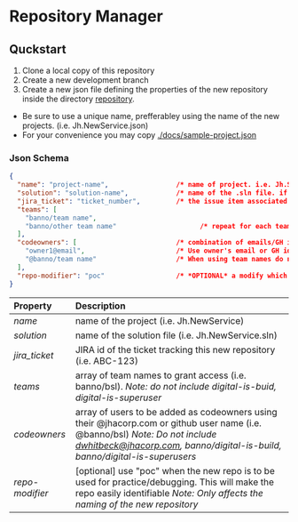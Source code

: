 # Repository Manager

## Quckstart
1. Clone a local copy of this repository
1. Create a new development branch
1. Create a new json file defining the properties of the new repository inside the directory [repository](./repository/). 
  - Be sure to use a unique name, prefferabley using the name of the new projects. (i.e. Jh.NewService.json)
  - For your convenience you may copy [./docs/sample-project.json](./docs/sample-project.json)


### Json Schema

```json
{
  "name": "project-name",                 /* name of project. i.e. Jh.Sample */
  "solution": "solution-name",            /* name of the .sln file. if not provided, [project-name].sln will be used */
  "jira_ticket": "ticket_number",         /* the issue item associated with the creation of the repository */
  "teams": [
    "banno/team name",                          
    "banno/other team name"                     /* repeat for each team */
  ],
  "codeowners": [                         /* combination of emails/GH id and/or GH teams */
    "owner1@email",                       /* Use owner's email or GH id DO NOT ADD dwhitbeck@jackhenry.com */ 
    "@banno/team name"                    /* When using team names do not add digital-is-build */
  ],
  "repo-modifier": "poc"                  /* *OPTIONAL* a modify which which will be appended to the name of the repository created */
}
```

| Property | Description |
|:----------|:-------------|
| *name* | name of the project (i.e. Jh.NewService) |
| *solution* | name of the solution file (i.e. Jh.NewService.sln) |
| *jira_ticket* | JIRA id of the ticket tracking this new repository (i.e. ABC-123)|
| *teams* | array of team names to grant access (i.e. banno/bsl). _*Note:* do not include digital-is-buid, digital-is-superuser_ |
| *codeowners* | array of users to be added as codeowners using their @jhacorp.com or github user name (i.e. @banno/bsl) _*Note:* Do not include dwhitbeck@jhacorp.com, banno/digital-is-build, banno/digital-is-superusers_ |
| *repo-modifier* | [optional]  use "poc" when the new repo is to be used for practice/debugging. This will make the repo easily identifiable _*Note:* Only affects the naming of the new repository_ |
